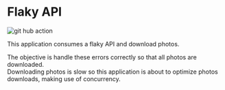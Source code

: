 # Flaky API

![git hub action](https://github.com/victorlss/flaky-api/actions/workflows/go.yml/badge.svg)

This application consumes a flaky API and download photos. 

The objective is handle these errors correctly so that all photos are downloaded.<br />
Downloading photos is slow so this application is about to optimize photos downloads, making use of concurrency.
